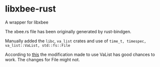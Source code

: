 # libxbee-rust
A wrapper for libxbee

The xbee.rs file has been originally generated by rust-bindgen.

Manually added the `libc`, `va_list` crates and use of `time_t, timespec, va_list::VaList, std::fs::File`

According to [this](https://github.com/thepowersgang/va_list-rs/issues/3) the modification made to use VaList has good chances to work. The changes for File might not.
